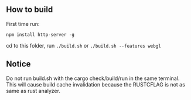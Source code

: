 ## How to build

First time run:

`npm install http-server -g`

cd to this folder, run `./build.sh` or  `./build.sh --features webgl`

## Notice

Do not run build.sh with the cargo check/build/run in the same terminal. This will cause build cache invalidation because the RUSTCFLAG is not as same as rust analyzer.